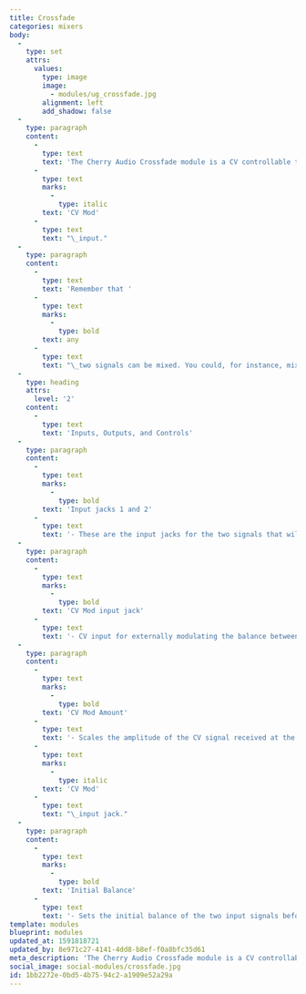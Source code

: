```yaml
---
title: Crossfade
categories: mixers
body:
  -
    type: set
    attrs:
      values:
        type: image
        image:
          - modules/ug_crossfade.jpg
        alignment: left
        add_shadow: false
  -
    type: paragraph
    content:
      -
        type: text
        text: 'The Cherry Audio Crossfade module is a CV controllable two channel mixer, usable with both audio and control signals. This module smoothly mixes between two input signals with a single knob and/or the '
      -
        type: text
        marks:
          -
            type: italic
        text: 'CV Mod'
      -
        type: text
        text: "\_input."
  -
    type: paragraph
    content:
      -
        type: text
        text: 'Remember that '
      -
        type: text
        marks:
          -
            type: bold
        text: any
      -
        type: text
        text: "\_two signals can be mixed. You could, for instance, mix two LFOs together to create a more complex shape, combine two different CV sequences, or even modulate between a sync signal and an oscillator if you were so inclined! Or maybe you’d rather use it like a DJ crossfader and mix between two drum beats."
  -
    type: heading
    attrs:
      level: '2'
    content:
      -
        type: text
        text: 'Inputs, Outputs, and Controls'
  -
    type: paragraph
    content:
      -
        type: text
        marks:
          -
            type: bold
        text: 'Input jacks 1 and 2'
      -
        type: text
        text: '- These are the input jacks for the two signals that will be mixed together.'
  -
    type: paragraph
    content:
      -
        type: text
        marks:
          -
            type: bold
        text: 'CV Mod input jack'
      -
        type: text
        text: '- CV input for externally modulating the balance between the two input signals.'
  -
    type: paragraph
    content:
      -
        type: text
        marks:
          -
            type: bold
        text: 'CV Mod Amount'
      -
        type: text
        text: '- Scales the amplitude of the CV signal received at the '
      -
        type: text
        marks:
          -
            type: italic
        text: 'CV Mod'
      -
        type: text
        text: "\_input jack."
  -
    type: paragraph
    content:
      -
        type: text
        marks:
          -
            type: bold
        text: 'Initial Balance'
      -
        type: text
        text: '- Sets the initial balance of the two input signals before any CV modulation. It can also be used to manually mix between the two signals. Assign this knob to a midi controller’s slider to create a DJ-style crossfader.'
template: modules
blueprint: modules
updated_at: 1591818721
updated_by: 8e971c27-4141-4dd8-b8ef-f0a8bfc35d61
meta_description: 'The Cherry Audio Crossfade module is a CV controllable two channel mixer, usable with both audio and control signals.'
social_image: social-modules/crossfade.jpg
id: 1bb2272e-0bd5-4b75-94c2-a1909e52a29a
---
```

